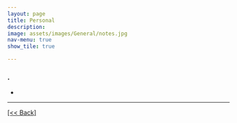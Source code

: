 ```yaml
---
layout: page
title: Personal
description:
image: assets/images/General/notes.jpg
nav-menu: true
show_tile: true

---
```


### .
- 




---
[[<< Back]](https://cvanchieri.github.io/Portfolio)